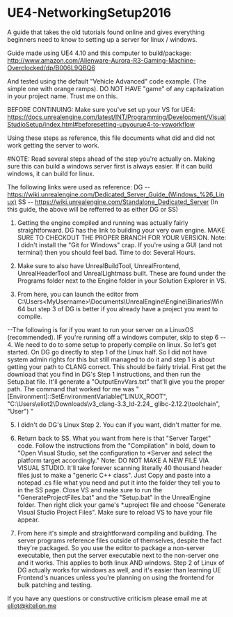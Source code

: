# UE4-NetworkingSetup2016
A guide that takes the old tutorials found online and gives everything beginners need to know to setting up a server for linux / windows.

Guide made using UE4 4.10 and this computer to build/package: http://www.amazon.com/Alienware-Aurora-R3-Gaming-Machine-Overclocked/dp/B006L9QBQ6

And tested using the default "Vehicle Advanced" code example. (The simple one with orange ramps). DO NOT HAVE "game" of any capitalization in your project name. Trust me on this.

BEFORE CONTINUING: Make sure you've set up your VS for UE4:
https://docs.unrealengine.com/latest/INT/Programming/Development/VisualStudioSetup/index.html#beforesetting-upyourue4-to-vsworkflow

Using these steps as reference, this file documents what did and did not work getting the server to work.

#NOTE: Read several steps ahead of the step you're actually on. Making sure this can build a windows server first is always easier. If it can build windows, it can build for linux.

The following links were used as reference:
DG -- https://wiki.unrealengine.com/Dedicated_Server_Guide_(Windows_%26_Linux)
SS -- https://wiki.unrealengine.com/Standalone_Dedicated_Server
(In this guide, the above will be refferred to as either DG or SS)

1. Getting the engine compiled and running was actually fairly straightforward. DG has the link to building your very own engine. MAKE SURE TO CHECKOUT THE PROPER BRANCH FOR YOUR VERSION. 
Note: I didn't install the "Git for Windows" crap. If you're using a GUI (and not terminal) then you should feel bad.
Time to do: Several Hours.

2. Make sure to also have UnrealBuildTool, UnrealFrontend, UnrealHeaderTool and UnrealLightmass built. These are found under the Programs folder next to the Engine folder in your Solution Explorer in VS.

3. From here, you can launch the editor from C:\Users\<MyUsername>\Documents\UnrealEngine\Engine\Binaries\Win64 but step 3 of DG is better if you already have a project you want to compile. 

--The following is for if you want to run your server on a LinuxOS (recommended). IF you're running off a windows computer, skip to step 6 --
4. We need to do to some setup to properly compile on linux. So let's get started. On DG go directly to step 1 of the Linux half. So I did not have system admin rights for this but still managed to do it and step 1 is about getting your path to CLANG correct. This should be fairly trivial. First get the download that you find in DG's Step 1 instructions, and then run the Setup.bat file. It'll generate a "OutputEnvVars.txt" that'll give you the proper path. The command that worked for me was 
"[Environment]::SetEnvironmentVariable("LINUX_ROOT", "C:\Users\eliot2\Downloads\v3_clang-3.3_ld-2.24_
glibc-2.12.2\toolchain", "User") "

5. I didn't do DG's Linux Step 2. You can if you want, didn't matter for me. 

6. Return back to SS. What you want from here is that "Server Target" code. Follow the instructions from the "Compilation" in bold, down to "Open Visual Studio, set the configuration to *Server and select the platform target accordingly." Note: DO NOT MAKE A NEW FILE VIA VISUAL STUDIO. It'll take forever scanning literally 40 thousand header files just to make a "generic C++ class". Just Copy and paste into a notepad .cs file what you need and put it into the folder they tell you to in the SS page. Close VS and make sure to run the "GenerateProjectFiles.bat" and the "Setup.bat" in the UnrealEngine folder. Then right click your game's *.uproject file and choose "Generate Visual Studio Project Files". Make sure to reload VS to have your file appear. 

7. From here it's simple and straightforward compiling and building. The server programs reference files outside of themselves, despite the fact they're packaged. So you use the editor to package a non-server executable, then put the server executable next to the non-server one and it works. This applies to both linux AND windows. Step 2 of Linux of DG actually works for windows as well, and it's easier than learning UE Frontend's nuances unless you're planning on using the frontend for bulk patching and testing.

If you have any questions or constructive criticism please email me at eliot@kitelion.me

